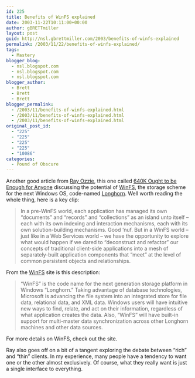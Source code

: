 ```yaml
---
id: 225
title: Benefits of WinFS explained
date: 2003-11-22T10:11:00+00:00
author: gBRETTmiller
layout: post
guid: http://nsl.gbrettmiller.com/2003/benefits-of-winfs-explained
permalink: /2003/11/22/benefits-of-winfs-explained/
tags:
  - Mastery
blogger_blog:
  - nsl.blogspot.com
  - nsl.blogspot.com
  - nsl.blogspot.com
blogger_author:
  - Brett
  - Brett
  - Brett
blogger_permalink:
  - /2003/11/benefits-of-winfs-explained.html
  - /2003/11/benefits-of-winfs-explained.html
  - /2003/11/benefits-of-winfs-explained.html
original_post_id:
  - "225"
  - "225"
  - "225"
  - "225"
  - "10086"
categories:
  - Pound of Obscure
---
```

Another good article from [Ray Ozzie](http://www.ozzie.net), this one called [640K Ought to be Enough for Anyone](http://www.ozzie.net/blog/stories/2003/11/14/640kbOughtToBeEnoughForAnyone.html) discussing the potential of [WinFS](http://msdn.microsoft.com/Longhorn/understanding/pillars/WinFS/default.aspx), the storage scheme for the next Windows OS, code-named [Longhorn](http://msdn.microsoft.com/longhorn). Well worth reading the whole thing, here is a key clip:  


> In a pre-WinFS world, each application has managed its own &#8220;documents&#8221; and &#8220;records&#8221; and &#8220;collections&#8221; as an island unto itself &#8211; each with its own indexing and interaction mechanisms, each with its own solution-building mechanisms. Good &#8216;nuf. But in a WinFS world &#8211; just like in a Web Services world &#8211; we have the opportunity to explore what would happen if we dared to &#8220;deconstruct and refactor&#8221; our concepts of traditional client-side applications into a mesh of separately-built application components that &#8220;meet&#8221; at the level of common persistent objects and relationships.

From the [WinFS](http://msdn.microsoft.com/Longhorn/understanding/pillars/WinFS/default.aspx) site is this description:

> &#8220;WinFS&#8221; is the code name for the next generation storage platform in Windows &#8220;Longhorn.&#8221; Taking advantage of database technologies, Microsoft is advancing the file system into an integrated store for file data, relational data, and XML data. Windows users will have intuitive new ways to find, relate, and act on their information, regardless of what application creates the data. Also, &#8220;WinFS&#8221; will have built-in support for multi-master data synchronization across other Longhorn machines and other data sources.

For more details on WinFS, check out the site.

Ray also goes off on a bit of a tangent exploring the debate between &#8220;rich&#8221; and &#8220;thin&#8221; clients. In my experience, many people have a tendency to want one or the other almost exclusively. Of course, what they really want is just a single interface to everything.